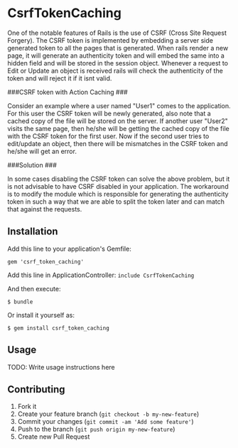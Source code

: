 # CsrfTokenCaching

One of the notable features of Rails is the use of CSRF (Cross Site Request Forgery). The CSRF token is implemented by embedding a server side generated token to all the pages that is generated. When rails render a new page, it will generate an authenticity token and will embed the same into a hidden field and will be stored in the session object. Whenever a request to Edit or Update an object is received rails will check the authenticity of the token and will reject it if it isnt valid.

###CSRF token with Action Caching ###

Consider an example where a user named "User1" comes to the application. For this user the CSRF token will be newly generated, also note that a cached copy of the file will be stored on the server. If another user "User2" visits the same page, then he/she will be getting the cached copy of the file with the CSRF token for the first user. Now if the second user tries to edit/update an object, then there will be mismatches in the CSRF token and he/she will get an error.

###Solution ###

In some cases disabling the CSRF token can solve the above problem, but it is not advisable to have CSRF disabled in your application. The workaround is to modify the module which is responsible for generating the authenticity token in such a way that we are able to split the token later and can match that against the requests.

## Installation

Add this line to your application's Gemfile:

    gem 'csrf_token_caching'

Add this line in ApplicationController: `include CsrfTokenCaching`

And then execute:

    $ bundle

Or install it yourself as:

    $ gem install csrf_token_caching

## Usage

TODO: Write usage instructions here

## Contributing

1. Fork it
2. Create your feature branch (`git checkout -b my-new-feature`)
3. Commit your changes (`git commit -am 'Add some feature'`)
4. Push to the branch (`git push origin my-new-feature`)
5. Create new Pull Request
